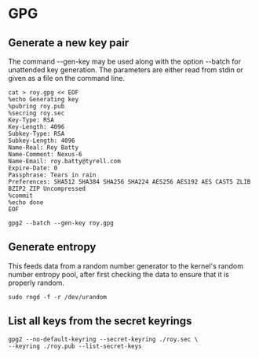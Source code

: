 # GPG

## Generate a new key pair

The command --gen-key may be used along with the option --batch for unattended key generation. The parameters are either read from stdin or given as a file on the command line.

```
cat > roy.gpg << EOF
%echo Generating key
%pubring roy.pub
%secring roy.sec
Key-Type: RSA 
Key-Length: 4096
Subkey-Type: RSA 
Subkey-Length: 4096
Name-Real: Roy Batty
Name-Comment: Nexus-6
Name-Email: roy.batty@tyrell.com
Expire-Date: 0
Passphrase: Tears in rain
Preferences: SHA512 SHA384 SHA256 SHA224 AES256 AES192 AES CAST5 ZLIB BZIP2 ZIP Uncompressed
%commit
%echo done
EOF
```

```
gpg2 --batch --gen-key roy.gpg
```

## Generate entropy

This feeds data from a random number generator to the kernel's random number entropy pool, after first checking the data to ensure that it is properly random.

```
sudo rngd -f -r /dev/urandom
```

## List all keys from the secret keyrings

```
gpg2 --no-default-keyring --secret-keyring ./roy.sec \
--keyring ./roy.pub --list-secret-keys
```
